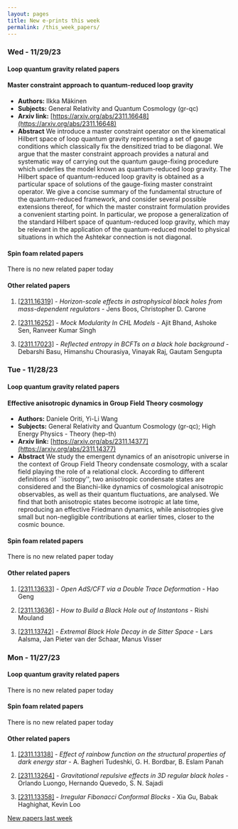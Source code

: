```yaml
---
layout: pages
title: New e-prints this week
permalink: /this_week_papers/
---
```




### Wed - 11/29/23

#### Loop quantum gravity related papers

#### **Master constraint approach to quantum-reduced loop gravity**
 - **Authors:** Ilkka Mäkinen
 - **Subjects:** General Relativity and Quantum Cosmology (gr-qc)
 - **Arxiv link:** [https://arxiv.org/abs/2311.16648](https://arxiv.org/abs/2311.16648)
 - **Abstract**
 We introduce a master constraint operator on the kinematical Hilbert space of loop quantum gravity representing a set of gauge conditions which classically fix the densitized triad to be diagonal. We argue that the master constraint approach provides a natural and systematic way of carrying out the quantum gauge-fixing procedure which underlies the model known as quantum-reduced loop gravity. The Hilbert space of quantum-reduced loop gravity is obtained as a particular space of solutions of the gauge-fixing master constraint operator. We give a concise summary of the fundamental structure of the quantum-reduced framework, and consider several possible extensions thereof, for which the master constraint formulation provides a convenient starting point. In particular, we propose a generalization of the standard Hilbert space of quantum-reduced loop gravity, which may be relevant in the application of the quantum-reduced model to physical situations in which the Ashtekar connection is not diagonal. 

#### Spin foam related papers

There is no new related paper today 



#### Other related papers

1. [[2311.16319]](https://arxiv.org/abs/2311.16319) - *Horizon-scale effects in astrophysical black holes from mass-dependent  regulators* - Jens Boos, Christopher D. Carone

1. [[2311.16252]](https://arxiv.org/abs/2311.16252) - *Mock Modularity In CHL Models* - Ajit Bhand, Ashoke Sen, Ranveer Kumar Singh

1. [[2311.17023]](https://arxiv.org/abs/2311.17023) - *Reflected entropy in BCFTs on a black hole background* - Debarshi Basu, Himanshu Chourasiya, Vinayak Raj, Gautam Sengupta



### Tue - 11/28/23

#### Loop quantum gravity related papers

#### **Effective anisotropic dynamics in Group Field Theory cosmology**
 - **Authors:** Daniele Oriti, Yi-Li Wang
 - **Subjects:** General Relativity and Quantum Cosmology (gr-qc); High Energy Physics - Theory (hep-th)
 - **Arxiv link:** [https://arxiv.org/abs/2311.14377](https://arxiv.org/abs/2311.14377)
 - **Abstract**
 We study the emergent dynamics of an anisotropic universe in the context of Group Field Theory condensate cosmology, with a scalar field playing the role of a relational clock. According to different definitions of ``isotropy'', two anisotropic condensate states are considered and the Bianchi-like dynamics of cosmological anisotropic observables, as well as their quantum fluctuations, are analysed. We find that both anisotropic states become isotropic at late time, reproducing an effective Friedmann dynamics, while anisotropies give small but non-negligible contributions at earlier times, closer to the cosmic bounce. 

#### Spin foam related papers

There is no new related paper today 



#### Other related papers

1. [[2311.13633]](https://arxiv.org/abs/2311.13633) - *Open AdS/CFT via a Double Trace Deformation* - Hao Geng

1. [[2311.13636]](https://arxiv.org/abs/2311.13636) - *How to Build a Black Hole out of Instantons* - Rishi Mouland

1. [[2311.13742]](https://arxiv.org/abs/2311.13742) - *Extremal Black Hole Decay in de Sitter Space* - Lars Aalsma, Jan Pieter van der Schaar, Manus Visser



### Mon - 11/27/23

#### Loop quantum gravity related papers

There is no new related paper today 

#### Spin foam related papers

There is no new related paper today 



#### Other related papers

1. [[2311.13138]](https://arxiv.org/abs/2311.13138) - *Effect of rainbow function on the structural properties of dark energy  star* - A. Bagheri Tudeshki, G. H. Bordbar, B. Eslam Panah

1. [[2311.13264]](https://arxiv.org/abs/2311.13264) - *Gravitational repulsive effects in 3D regular black holes* - Orlando Luongo, Hernando Quevedo, S. N. Sajadi

1. [[2311.13358]](https://arxiv.org/abs/2311.13358) - *Irregular Fibonacci Conformal Blocks* - Xia Gu, Babak Haghighat, Kevin Loo






[New papers last week]({{site.url}}/archived/weekly/pre-prints/2023/11/27/archived_weekly_papers.html)